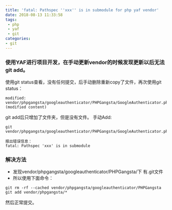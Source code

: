 ```yaml
---
title: 'fatal: Pathspec ''xxx'' is in submodule for php yaf vendor'
date: 2018-08-13 11:33:58
tags:
 - php
 - yaf
 - git 
categories:
- git
---
```

### 使用YAF进行项目开发，在手动更新vendor的时候发现更新以后无法git add。


使用git status查看，没有任何提交，后手动删除重新copy了文件，再次使用git status：

```
modified: vendor/phpgangsta/googleauthenticator/PHPGangsta/GoogleAuthenticator.php (modified content)
```

git add后只增加了文件夹，但是没有文件。
手动Add: 
```
git vendor/phpgangsta/googleauthenticator/PHPGangsta/GoogleAuthenticator.php

报出错误信息： 
fatal: Pathspec 'xxx' is in submodule

```
<!--more-->
### 解决方法
- 发现vendor/phpgangsta/googleauthenticator/PHPGangsta/下 有.git文件 
-  所以使用下面命令： 
```
git rm -rf --cached vendor/phpgangsta/googleauthenticator/PHPGangsta
git add vendor/phpgangsta/*
```
然后正常提交。